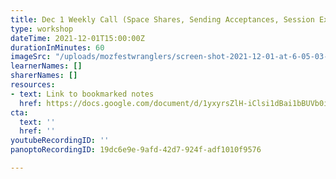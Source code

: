 ```yaml
---
title: Dec 1 Weekly Call (Space Shares, Sending Acceptances, Session Excellence Calls)
type: workshop
dateTime: 2021-12-01T15:00:00Z
durationInMinutes: 60
imageSrc: "/uploads/mozfestwranglers/screen-shot-2021-12-01-at-6-05-03-pm.png"
learnerNames: []
sharerNames: []
resources:
- text: Link to bookmarked notes
  href: https://docs.google.com/document/d/1yxyrsZlH-iClsi1dBai1bBUVb0iH4fzyIWxIotDMc58/edit#bookmark=id.timu3l6yieq4
cta:
  text: ''
  href: ''
youtubeRecordingID: ''
panoptoRecordingID: 19dc6e9e-9afd-42d7-924f-adf1010f9576

---
```

